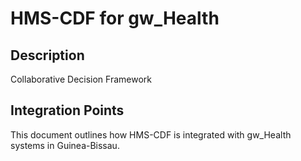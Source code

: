 # HMS-CDF for gw_Health

## Description

Collaborative Decision Framework

## Integration Points

This document outlines how HMS-CDF is integrated with gw_Health systems in Guinea-Bissau.
